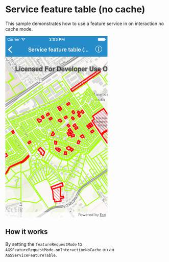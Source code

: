 # Service feature table (no cache)

This sample demonstrates how to use a feature service in on interaction
no cache mode.

![](image1.png)

## How it works

By setting the `featureRequestMode` to
`AGSFeatureRequestMode.onInteractionNoCache` on an
`AGSServiceFeatureTable`.
